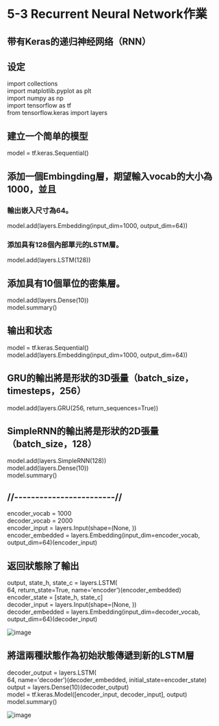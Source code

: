 # 5-3 Recurrent Neural Network作業
## 带有Keras的递归神经网络（RNN）
##  设定  
import collections  
import matplotlib.pyplot as plt  
import numpy as np  
import tensorflow as tf  
from tensorflow.keras import layers     
##  建立一个简单的模型  
model = tf.keras.Sequential()   
##  添加一個Embingding層，期望輸入vocab的大小為1000，並且    
###  輸出嵌入尺寸為64。   
model.add(layers.Embedding(input_dim=1000, output_dim=64))   
###  添加具有128個內部單元的LSTM層。  
model.add(layers.LSTM(128))    
## 添加具有10個單位的密集層。  
model.add(layers.Dense(10))   
model.summary()   
## 输出和状态   
model = tf.keras.Sequential()  
model.add(layers.Embedding(input_dim=1000, output_dim=64))    
## GRU的輸出將是形狀的3D張量（batch_size，timesteps，256）  
model.add(layers.GRU(256, return_sequences=True))    
## SimpleRNN的輸出將是形狀的2D張量（batch_size，128）    
model.add(layers.SimpleRNN(128))    
model.add(layers.Dense(10))    
model.summary()   
## //------------------------//  
encoder_vocab = 1000   
decoder_vocab = 2000  
encoder_input = layers.Input(shape=(None, ))  
encoder_embedded = layers.Embedding(input_dim=encoder_vocab, output_dim=64)(encoder_input)  
## 返回狀態除了輸出  
output, state_h, state_c = layers.LSTM(  
    64, return_state=True, name='encoder')(encoder_embedded)  
encoder_state = [state_h, state_c]  
decoder_input = layers.Input(shape=(None, ))  
decoder_embedded = layers.Embedding(input_dim=decoder_vocab, output_dim=64)(decoder_input)  

![image](https://github.com/SuWeizhe1124/3-19/blob/master/1234.JPG) 

## 將這兩種狀態作為初始狀態傳遞到新的LSTM層  
decoder_output = layers.LSTM(   
    64, name='decoder')(decoder_embedded, initial_state=encoder_state)   
output = layers.Dense(10)(decoder_output)   
model = tf.keras.Model([encoder_input, decoder_input], output)    
model.summary()   

![image](https://github.com/SuWeizhe1124/3-19/blob/master/1234.JPG) 

